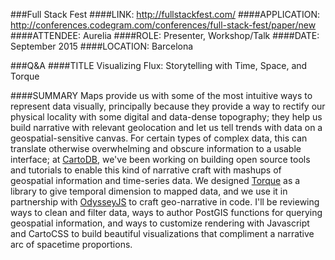 ###Full Stack Fest
####LINK:
http://fullstackfest.com/
####APPLICATION:
http://conferences.codegram.com/conferences/full-stack-fest/paper/new
####ATTENDEE:
Aurelia
####ROLE:
Presenter, Workshop/Talk
####DATE:
September 2015
####LOCATION:
Barcelona

###Q&A
####TITLE
Visualizing Flux: Storytelling with Time, Space, and Torque

####SUMMARY
Maps provide us with some of the most intuitive ways to represent data visually, principally because they provide a way to rectify our physical locality with some digital and data-dense topography; they help us build narrative with relevant geolocation and let us tell trends with data on a geospatial-sensitive canvas. For certain types of complex data, this can translate otherwise overwhelming and obscure information to a usable interface; at [CartoDB](http://cartodb.com/), we've been working on building open source tools and tutorials to enable this kind of narrative craft with mashups of geospatial information and time-series data. We designed [Torque](https://github.com/CartoDB/torque) as a library to give temporal dimension to mapped data, and we use it in partnership with [OdysseyJS](http://cartodb.github.io/odyssey.js/) to craft geo-narrative in code. I'll be reviewing ways to clean and filter data, ways to author PostGIS functions for querying geospatial information, and ways to customize rendering with Javascript and CartoCSS to build beautiful visualizations that compliment a narrative arc of spacetime proportions.
